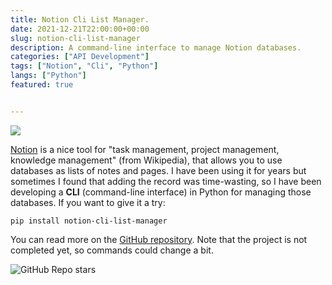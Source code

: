 ```yaml
---
title: Notion Cli List Manager.
date: 2021-12-21T22:00:00+00:00
slug: notion-cli-list-manager
description: A command-line interface to manage Notion databases.
categories: ["API Development"]
tags: ["Notion", "Cli", "Python"]
langs: ["Python"]
featured: true


---
```


![](/uploads/notion-cli.gif)  

[Notion](https://notion.so) is a nice tool for "task management, project management, knowledge management" (from Wikipedia), that allows you to use databases as lists of notes and pages. I have been using it for years but sometimes I found that adding the record was time-wasting, so I have been developing a __CLI__ (command-line interface) in Python for managing those databases. If you want to give it a try:  
```
pip install notion-cli-list-manager
```  

You can read more on the [GitHub repository](https://github.com/jacksalici/notion-cli-list-manager). Note that the project is not completed yet, so commands could change a bit. 

<img class="not-sized" alt="GitHub Repo stars" src="https://img.shields.io/github/stars/jacksalici/notion-cli-list-manager?style=social">